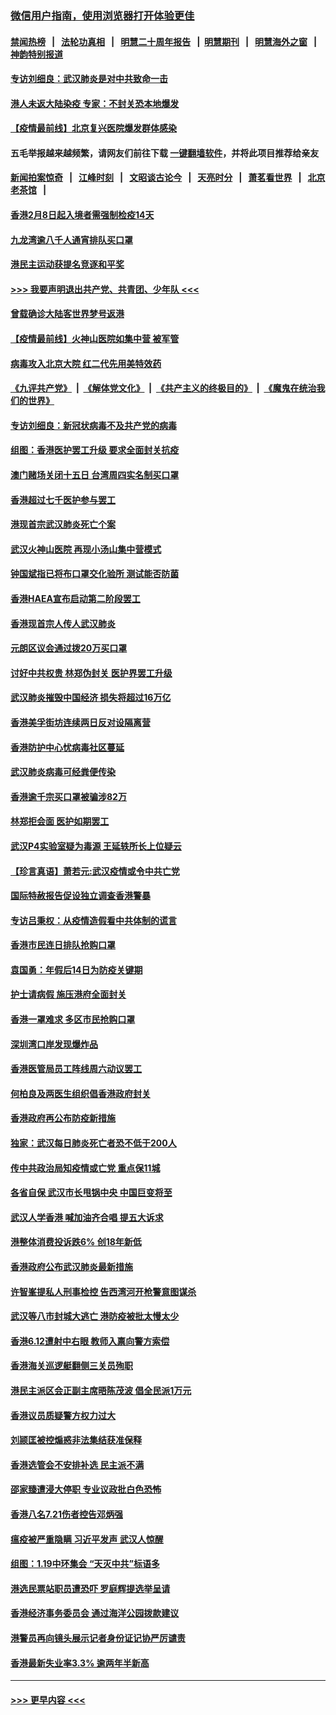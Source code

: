 ### [微信用户指南，使用浏览器打开体验更佳](https://github.com/gfw-breaker/banned-news1/blob/master/indexes/wechat-guide.md?t=0)
#### [禁闻热榜](热点新闻.md?t=0)  &nbsp;&nbsp;|&nbsp;&nbsp; [法轮功真相](https://github.com/gfw-breaker/truth/blob/master/README.md?t=0) &nbsp;&nbsp;|&nbsp;&nbsp; [明慧二十周年报告](https://github.com/gfw-breaker/mh-reports/blob/master/README.md?t=0) &nbsp;&nbsp;|&nbsp;&nbsp;[明慧期刊](https://github.com/gfw-breaker/mh-qikan) &nbsp;&nbsp;|&nbsp;&nbsp; [明慧海外之窗](https://github.com/gfw-breaker/mh-news/blob/master/README.md?t=0) &nbsp;&nbsp;|&nbsp;&nbsp; [神韵特别报道](https://github.com/gfw-breaker/mh-news/blob/master/shenyun.md?t=0)
#### [专访刘细良：武汉肺炎是对中共致命一击](../pages/nsc415/n11849934.md?t=02070844) 
#### [港人未返大陆染疫 专家：不封关恐本地爆发](../pages/nsc415/n11848021.md?t=02070844) 
#### [【疫情最前线】北京复兴医院爆发群体感染](../pages/nsc415/n11847626.md?t=02070844) 
#### 五毛举报越来越频繁，请网友们前往下载 [一键翻墙软件](https://github.com/gfw-breaker/ssr-accounts)，并将此项目推荐给亲友
#### [新闻拍案惊奇](https://github.com/gfw-breaker/banned-news1/blob/master/pages/link4.md) &nbsp;&nbsp;|&nbsp;&nbsp; [江峰时刻](https://github.com/gfw-breaker/banned-news1/blob/master/pages/link4.md) &nbsp;&nbsp;|&nbsp;&nbsp; [文昭谈古论今](https://github.com/gfw-breaker/banned-news1/blob/master/pages/link4.md) &nbsp;&nbsp;|&nbsp;&nbsp; [天亮时分](https://github.com/gfw-breaker/banned-news1/blob/master/pages/link4.md) &nbsp;&nbsp;|&nbsp;&nbsp; [萧茗看世界](https://github.com/gfw-breaker/banned-news1/blob/master/pages/link4.md) &nbsp;&nbsp;|&nbsp;&nbsp; [北京老茶馆](https://github.com/gfw-breaker/banned-news1/blob/master/pages/link4.md) &nbsp;&nbsp;|&nbsp;&nbsp; 
#### [香港2月8日起入境者需强制检疫14天](../pages/nsc415/n11847658.md?t=02070844) 
#### [九龙湾逾八千人通宵排队买口罩](../pages/nsc415/n11847647.md?t=02070844) 
#### [港民主运动获提名竞逐和平奖](../pages/nsc415/n11847633.md?t=02070844) 
#### [>>> 我要声明退出共产党、共青团、少年队 <<<](https://github.com/begood0513/goodnews/blob/master/quit/letter.md) 
#### [曾载确诊大陆客世界梦号返港](../pages/nsc415/n11847608.md?t=02070844) 
#### [【疫情最前线】火神山医院如集中营 被军管](../pages/nsc415/n11847524.md?t=02070844) 
#### [病毒攻入北京大院 红二代先用美特效药](../pages/nsc415/n11847427.md?t=02070844) 
#### [《九评共产党》](https://github.com/begood0513/9ping.md/blob/master/README.md) &nbsp;|&nbsp; [《解体党文化》](../../../../jtdwh.md/blob/master/README.md)  &nbsp;|&nbsp; [《共产主义的终极目的》](../../../../gczydzjmd.md/blob/master/README.md) &nbsp;|&nbsp; [《魔鬼在统治我们的世界》](../../../../mgztzwmdsj.md/blob/master/README.md) 
#### [专访刘细良：新冠状病毒不及共产党的病毒](../pages/nsc415/n11847164.md?t=02070844) 
#### [组图：香港医护罢工升级 要求全面封关抗疫](../pages/nsc415/n11844107.md?t=02070844) 
#### [澳门赌场关闭十五日 台湾周四实名制买口罩](../pages/nsc415/n11845083.md?t=02070844) 
#### [香港超过七千医护参与罢工](../pages/nsc415/n11845051.md?t=02070844) 
#### [港现首宗武汉肺炎死亡个案](../pages/nsc415/n11844998.md?t=02070844) 
#### [武汉火神山医院 再现小汤山集中营模式](../pages/nsc415/n11844763.md?t=02070844) 
#### [钟国斌指已将布口罩交化验所 测试能否防菌](../pages/nsc415/n11842783.md?t=02070844) 
#### [香港HAEA宣布启动第二阶段罢工](../pages/nsc415/n11842723.md?t=02070844) 
#### [香港现首宗人传人武汉肺炎](../pages/nsc415/n11842766.md?t=02070844) 
#### [元朗区议会通过拨20万买口罩](../pages/nsc415/n11842754.md?t=02070844) 
#### [讨好中共权贵 林郑伪封关 医护界罢工升级](../pages/nsc415/n11842359.md?t=02070844) 
#### [武汉肺炎摧毁中国经济 损失将超过16万亿](../pages/nsc415/n11839723.md?t=02070844) 
#### [香港美孚街坊连续两日反对设隔离营](../pages/nsc415/n11839962.md?t=02070844) 
#### [香港防护中心忧病毒社区蔓延](../pages/nsc415/n11839933.md?t=02070844) 
#### [武汉肺炎病毒可经粪便传染](../pages/nsc415/n11839939.md?t=02070844) 
#### [香港逾千宗买口罩被骗涉82万](../pages/nsc415/n11839914.md?t=02070844) 
#### [林郑拒会面 医护如期罢工](../pages/nsc415/n11839892.md?t=02070844) 
#### [武汉P4实验室疑为毒源 王延轶所长上位疑云](../pages/nsc415/n11835543.md?t=02070844) 
#### [【珍言真语】萧若元:武汉疫情或令中共亡党](../pages/nsc415/n11829394.md?t=02070844) 
#### [国际特赦报告促设独立调查香港警暴](../pages/nsc415/n11833845.md?t=02070844) 
#### [专访吕秉权：从疫情造假看中共体制的谎言](../pages/nsc415/n11833813.md?t=02070844) 
#### [香港市民连日排队抢购口罩](../pages/nsc415/n11833794.md?t=02070844) 
#### [袁国勇：年假后14日为防疫关键期](../pages/nsc415/n11831088.md?t=02070844) 
#### [护士请病假 施压港府全面封关](../pages/nsc415/n11831030.md?t=02070844) 
#### [香港一罩难求 多区市民抢购口罩](../pages/nsc415/n11831002.md?t=02070844) 
#### [深圳湾口岸发现爆炸品](../pages/nsc415/n11828802.md?t=02070844) 
#### [香港医管局员工阵线周六动议罢工](../pages/nsc415/n11828762.md?t=02070844) 
#### [何柏良及两医生组织倡香港政府封关](../pages/nsc415/n11828749.md?t=02070844) 
#### [香港政府再公布防疫新措施](../pages/nsc415/n11828716.md?t=02070844) 
#### [独家：武汉每日肺炎死亡者恐不低于200人](../pages/nsc415/n11828240.md?t=02070844) 
#### [传中共政治局知疫情或亡党 重点保11城](../pages/nsc415/n11828145.md?t=02070844) 
#### [各省自保 武汉市长甩锅中央 中国巨变将至](../pages/nsc415/n11828021.md?t=02070844) 
#### [武汉人学香港 喊加油齐合唱 提五大诉求](../pages/nsc415/n11827046.md?t=02070844) 
#### [港整体消费投诉跌6% 创18年新低](../pages/nsc415/n11817280.md?t=02070844) 
#### [香港政府公布武汉肺炎最新措施](../pages/nsc415/n11817152.md?t=02070844) 
#### [许智峯提私人刑事检控 告西湾河开枪警意图谋杀](../pages/nsc415/n11817132.md?t=02070844) 
#### [武汉等八市封城大逃亡 港防疫被批太慢太少](../pages/nsc415/n11817058.md?t=02070844) 
#### [香港6.12遭射中右眼 教师入禀向警方索偿](../pages/nsc415/n11814678.md?t=02070844) 
#### [香港海关巡逻艇翻侧三关员殉职](../pages/nsc415/n11814604.md?t=02070844) 
#### [港民主派区会正副主席晤陈茂波 倡全民派1万元](../pages/nsc415/n11814582.md?t=02070844) 
#### [香港议员质疑警方权力过大](../pages/nsc415/n11814560.md?t=02070844) 
#### [刘颕匡被控煽惑非法集结获准保释](../pages/nsc415/n11811727.md?t=02070844) 
#### [香港选管会不安排补选 民主派不满](../pages/nsc415/n11811691.md?t=02070844) 
#### [邵家臻遭浸大停职 专业议政批白色恐怖](../pages/nsc415/n11811670.md?t=02070844) 
#### [香港八名7.21伤者控告邓炳强](../pages/nsc415/n11811623.md?t=02070844) 
#### [瘟疫被严重隐瞒 习近平发声 武汉人惊醒](../pages/nsc415/n11811186.md?t=02070844) 
#### [组图：1.19中环集会 “天灭中共”标语多](../pages/nsc415/n11809514.md?t=02070844) 
#### [港选民票站职员遭恐吓 罗庭辉提选举呈请](../pages/nsc415/n11808914.md?t=02070844) 
#### [香港经济事务委员会 通过海洋公园拨款建议](../pages/nsc415/n11808906.md?t=02070844) 
#### [港警员再向镜头展示记者身份证记协严厉谴责](../pages/nsc415/n11808888.md?t=02070844) 
#### [香港最新失业率3.3% 逾两年半新高](../pages/nsc415/n11808887.md?t=02070844) 

----
#### [ >>> 更早内容 <<< ](../indexes/nsc415-earlier.md)

